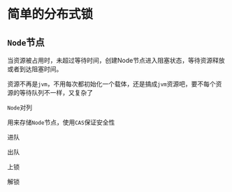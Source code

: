 



# 简单的分布式锁





## `Node`节点

当资源被占用时，未超过等待时间，创建Node节点进入阻塞状态，等待资源释放或者到达阻塞时间。





资源不再是`jvm`，不用每次都初始化一个载体，还是搞成`jvm`资源吧，要不每个资源的等待队列不一样，又复杂了





`Node`对列

用来存储`Node`节点，使用`CAS`保证安全性



进队



出队



上锁



解锁









